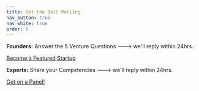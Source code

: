 ```yaml
---
title: Get the Ball Rolling
nav_button: true
nav_white: true
order: 6
---
```

**Founders:** Answer the 5 Venture Questions ---> we'll reply within 24hrs.  

<div class="tc">
<a href="https://aaron327.typeform.com/to/emQXTy"  target="_blank" class="link bg-white dark-red br-pill ba ph3 pv2 dib mr4">Become a Featured Startup</a>
</div>

**Experts:** Share your Competencies ---> we'll reply within 24hrs.


<div class="tc">
<a href="mailto:info@socialrocketfactory.com"  target="_blank" class="link bg-white dark-red br-pill ba ph3 pv2 dib mr4">Get on a Panel!</a>
</div>
